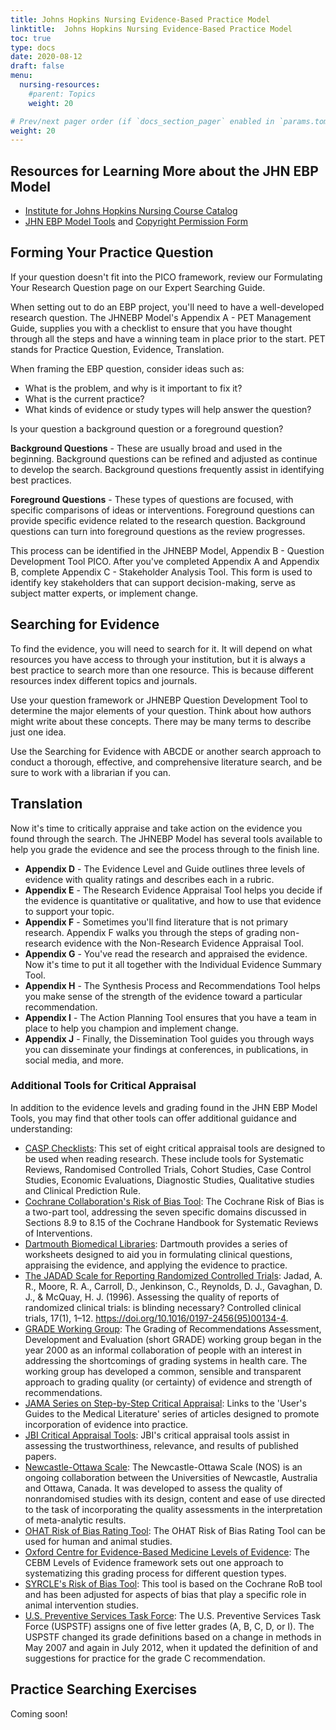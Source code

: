 ```yaml
---
title: Johns Hopkins Nursing Evidence-Based Practice Model
linktitle:  Johns Hopkins Nursing Evidence-Based Practice Model
toc: true
type: docs
date: 2020-08-12
draft: false
menu:
  nursing-resources:
    #parent: Topics
    weight: 20

# Prev/next pager order (if `docs_section_pager` enabled in `params.toml`)
weight: 20
---
```




## Resources for Learning More about the JHN EBP Model

* [Institute for Johns Hopkins Nursing Course Catalog](https://www.ijhn-education.org/) 
* [JHN EBP Model Tools](https://www.hopkinsmedicine.org/evidence-based-practice/ijhn_2017_ebp.html) and [Copyright Permission Form](https://www.ijhn-education.org/node/18409#overlay-context=content/johns-hopkins-nursing-evidence-based-practice-model-and-tools)

## Forming Your Practice Question

If your question doesn't fit into the PICO framework, review our Formulating Your Research Question page on our Expert Searching Guide.

When setting out to do an EBP project, you'll need to have a well-developed research question. The JHNEBP Model's Appendix A - PET Management Guide, supplies you with a checklist to ensure that you have thought through all the steps and have a winning team in place prior to the start. PET stands for Practice Question, Evidence, Translation.

When framing the EBP question, consider ideas such as:

* What is the problem, and why is it important to fix it?
* What is the current practice?
* What kinds of evidence or study types will help answer the question?

Is your question a background question or a foreground question? 

**Background Questions** - These are usually broad and used in the beginning. Background questions can be refined and adjusted as continue to develop the search. Background questions frequently assist in identifying best practices.

**Foreground Questions** - These types of questions are focused, with specific comparisons of ideas or interventions. Foreground questions can provide specific evidence related to the research question. Background questions can turn into foreground questions as the review progresses.

This process can be identified in the JHNEBP Model, Appendix B - Question Development Tool PICO. After you've completed Appendix A and Appendix B, complete Appendix C - Stakeholder Analysis Tool. This form is used to identify key stakeholders that can support decision-making, serve as subject matter experts, or implement change.

## Searching for Evidence

To find the evidence, you will need to search for it. It will depend on what resources you have access to through your institution, but it is always a best practice to search more than one resource. This is because different resources index different topics and journals. 

Use your question framework or JHNEBP Question Development Tool to determine the major elements of your question. Think about how authors might write about these concepts. There may be many terms to describe just one idea.

Use the Searching for Evidence with ABCDE or another search approach to conduct a thorough, effective, and comprehensive literature search, and be sure to work with a librarian if you can.



## Translation

Now it's time to critically appraise and take action on the evidence you found through the search. The JHNEBP Model has several tools available to help you grade the evidence and see the process through to the finish line.

* **Appendix D** - The Evidence Level and Guide outlines three levels of evidence with quality ratings and describes each in a rubric.
* **Appendix E** - The Research Evidence Appraisal Tool helps you decide if the evidence is quantitative or qualitative, and how to use that evidence to support your topic.
* **Appendix F** - Sometimes you'll find literature that is not primary research. Appendix F walks you through the steps of grading non-research evidence with the Non-Research Evidence Appraisal Tool.
* **Appendix G** - You've read the research and appraised the evidence. Now it's time to put it all together with the Individual Evidence Summary Tool.
* **Appendix H** - The Synthesis Process and Recommendations Tool helps you make sense of the strength of the evidence toward a particular recommendation.
* **Appendix I** - The Action Planning Tool ensures that you have a team in place to help you champion and implement change.
* **Appendix J** - Finally, the Dissemination Tool guides you through ways you can disseminate your findings at conferences, in publications, in social media, and more.

### Additional Tools for Critical Appraisal

In addition to the evidence levels and grading found in the JHN EBP Model Tools, you may find that other tools can offer additional guidance and understanding:

* [CASP Checklists](https://casp-uk.net/casp-tools-checklists/): This set of eight critical appraisal tools are designed to be used when reading research. These include tools for Systematic Reviews, Randomised Controlled Trials, Cohort Studies, Case Control Studies, Economic Evaluations, Diagnostic Studies, Qualitative studies and Clinical Prediction Rule.
* [Cochrane Collaboration's Risk of Bias Tool](http://handbook-5-1.cochrane.org/chapter_8/8_5_the_cochrane_collaborations_tool_for_assessing_risk_of_bias.htm): The Cochrane Risk of Bias is a two-part tool, addressing the seven specific domains discussed in Sections 8.9 to 8.15 of the Cochrane Handbook for Systematic Reviews of Interventions.
* [Dartmouth Biomedical Libraries](http://www.dartmouth.edu/~library/biomed/guides/research/ebm-resources-materials.html?mswitch-redir=classic): Dartmouth provides a series of worksheets designed to aid you in formulating clinical questions, appraising the evidence, and applying the evidence to practice.
* [The JADAD Scale for Reporting Randomized Controlled Trials](https://onlinelibrary.wiley.com/doi/pdf/10.1002/9780470988343.app1): Jadad, A. R., Moore, R. A., Carroll, D., Jenkinson, C., Reynolds, D. J., Gavaghan, D. J., & McQuay, H. J. (1996). Assessing the quality of reports of randomized clinical trials: is blinding necessary? Controlled clinical trials, 17(1), 1–12. https://doi.org/10.1016/0197-2456(95)00134-4.
* [GRADE Working Group](http://www.gradeworkinggroup.org/index.htm): The Grading of Recommendations Assessment, Development and Evaluation (short GRADE) working group began in the year 2000 as an informal collaboration of people with an interest in addressing the shortcomings of grading systems in health care. The working group has developed a common, sensible and transparent approach to grading quality (or certainty) of evidence and strength of recommendations.
* [JAMA Series on Step-by-Step Critical Appraisal](http://www.hopkinsmedicine.org/gim/training/Osler/osler_JAMA_Steps.html): Links to the 'User's Guides to the Medical Literature' series of articles designed to promote incorporation of evidence into practice.
* [JBI Critical Appraisal Tools](https://jbi.global/critical-appraisal-tools): JBI's critical appraisal tools assist in assessing the trustworthiness, relevance, and results of published papers.
* [Newcastle-Ottawa Scale](http://www.ohri.ca/programs/clinical_epidemiology/oxford.asp): The Newcastle-Ottawa Scale (NOS) is an ongoing collaboration between the Universities of Newcastle, Australia and Ottawa, Canada. It was developed to assess the quality of nonrandomised studies with its design, content and ease of use directed to the task of incorporating the quality assessments in the interpretation of meta-analytic results.
* [OHAT Risk of Bias Rating Tool](https://ntp.niehs.nih.gov/ntp/ohat/pubs/riskofbiastool_508.pdf): The OHAT Risk of Bias Rating Tool can be used for human and animal studies.
* [Oxford Centre for Evidence-Based Medicine Levels of Evidence](https://www.cebm.net/2016/05/ocebm-levels-of-evidence/): The CEBM Levels of Evidence framework sets out one approach to systematizing this grading process for different question types.
* [SYRCLE's Risk of Bias Tool](https://bmcmedresmethodol.biomedcentral.com/articles/10.1186/1471-2288-14-43): This tool is based on the Cochrane RoB tool and has been adjusted for aspects of bias that play a specific role in animal intervention studies.
* [U.S. Preventive Services Task Force](https://www.uspreventiveservicestaskforce.org/uspstf/grade-definitions): The U.S. Preventive Services Task Force (USPSTF) assigns one of five letter grades (A, B, C, D, or I). The USPSTF changed its grade definitions based on a change in methods in May 2007 and again in July 2012, when it updated the definition of and suggestions for practice for the grade C recommendation.

## Practice Searching Exercises

Coming soon!